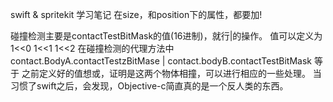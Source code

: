 swift & spritekit 学习笔记
在size，和position下的属性，都要加!

碰撞检测主要是contactTestBitMask的值(16进制)，就行|的操作。
值可以定义为1<<0  1<<1 1<<2
在碰撞检测的代理方法中
contact.BodyA.contactTestzBitMase | contact.bodyB.contactTestBitMask 等于 之前定义好的值想或，证明是这两个物体相撞，可以进行相应的一些处理。
当习惯了swift之后，会发现，Objective-c简直真的是一个反人类的东西。
